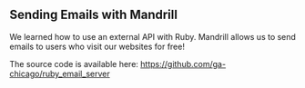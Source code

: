 ## Sending Emails with Mandrill

We learned how to use an external API with Ruby. Mandrill allows us to send emails to users who visit our websites for free!

The source code is available here: 
https://github.com/ga-chicago/ruby_email_server
